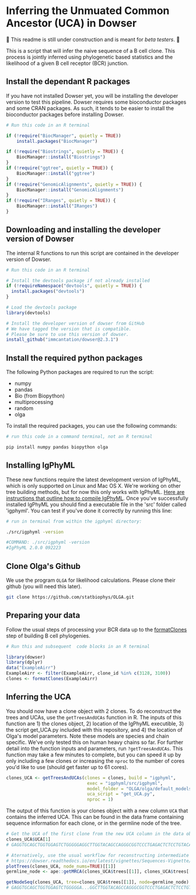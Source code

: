 # Inferring the Unmuated Common Ancestor (UCA) in Dowser

:construction: This readme is still under construction and is meant for *beta testers*. :construction:

This is a script that will infer the naive sequence of a B cell clone. This process is jointly inferred using phylogenetic based statistics and the likelihood of a given B cell receptor (BCR) junction. 

## Install the dependant R packages
If you have not installed Dowser yet, you will be installing the developer version to test this pipeline. Dowser requires some bioconductor packages and some CRAN packages. As such, it tends to be easier to install the bioconductor packages before installing Dowser.

```r
# Run this code in an R terminal

if (!require("BiocManager", quietly = TRUE))
    install.packages("BiocManager")

if (!require("Biostrings", quietly = TRUE)) {
    BiocManager::install("Biostrings")
}
if (!require("ggtree", quietly = TRUE)) {
    BiocManager::install("ggtree")
}
if (!require("GenomicAlignments", quietly = TRUE)) {
    BiocManager::install("GenomicAlignments")
}
if (!require("IRanges", quietly = TRUE)) {
    BiocManager::install("IRanges")
}
```

## Downloading and installing the developer version of Dowser
The internal R functions to run this script are contained in the developer version of Dowser.

```r
# Run this code in an R terminal

# Install the devtools package if not already installed
if (!requireNamespace("devtools", quietly = TRUE)) {
  install.packages("devtools")
}

# Load the devtools package
library(devtools)

# Install the developer version of dowser from GitHub
# We have tagged the version that is compatible.
# Please be sure to use this version of dowser. 
install_github("immcantation/dowser@2.3.1")
```

## Install the required python packages 

The following Python packages are required to run the script:

- numpy
- pandas
- Bio (from Biopython)
- multiprocessing
- random
- olga

To install the required packages, you can use the following commands:

```bash
# run this code in a command terminal, not an R terminal

pip install numpy pandas biopython olga
```

## Installing IgPhyML

 These new functions require the latest development version of IgPhyML, which is only supported on Linux and Mac OS X. We're working on other tree building methods, but for now this only works with IgPhyML. [Here are instructions that outline how to compile IgPhyML](https://igphyml.readthedocs.io/en/latest/install.html). Once you've successfully installed IgPhyML you should find a executable file in the 'src' folder called 'igphyml'. You can test if you've done it correctly by running this line:

```bash
# run in terminal from within the igphyml directory:

./src/igphyml -version

#COMMAND: ./src/igphyml -version 
#IgPhyML 2.0.0 092223
```

## Clone Olga's Github

We use the program `OLGA` for likelihood calculations. Please clone their github (you will need this later). 

```bash
git clone https://github.com/statbiophys/OLGA.git
```

## Preparing your data

Follow the usual steps of processing your BCR data up to the [formatClones](https://dowser.readthedocs.io/en/latest/vignettes/Building-Trees-Vignette/) step of building B cell phylogenies. 
```r
# Run this and subsequent  code blocks in an R terminal

library(dowser)
library(dplyr)
data("ExampleAirr")
ExampleAirr <- filter(ExampleAirr, clone_id %in% c(3128, 3100))
clones <- formatClones(ExampleAirr)
```
## Inferring the UCA

You should now have a clone object with 2 clones. To do reconstruct the trees and UCAs, use the `getTreesAndUCAs` function in R. The inputs of this function are 1) the clones object, 2) location of the IgPhyML executible, 3) the script get_UCA.py included with this repository, and 4) the location of Olga's model parameters. Note these models are species and chain specific. We've only tested this on human heavy chains so far. For further detail into the function inputs and parameters, run `?getTreesAndUCAs`.  This function may take a few minutes to complete, but you can speed it up by only including a few clones or increasing the `nproc` to the number of cores you'd like to use (should get faster up to 61 cores).

```r
clones_UCA <- getTreesAndUCAs(clones = clones, build = "igphyml",
                               exec = "igphyml/src/igphyml",
                               model_folder = "OLGA/olga/default_models/human_B_heavy",
                               uca_script = "get_UCA.py",
                               nproc = 1)
```

The output of this function is your clones object with a new column `UCA` that contains the inferred UCA. This can be found in the data frame containing sequence information for each clone, or in the germline node of the tree. 

```r
# Get the UCA of the first clone from the new UCA column in the data object 
clones_UCA$UCA[1]
# GAGGTGCAGCTGGTGGAGTCTGGGGGAGGCTTGGTACAGCCAGGGCGGTCCCTGAGACTCTCCTGTACAGCTTCTGGATTCACCTTTGGTGATTATGCTATGAGCTGGTTCCGCCAGGCTCCAGGGAAGGGGCTGGAGTGGGTAGGTTTCATTAGAAGCAAAGCTTATGGTGGGACAACAGAATACGCCGCGTCTGTGAAAGGCAGATTCACCATCTCAAGAGATGATTCCAAAAGCATCGCCTATCTGCAAATGAACAGCCTGAAAACCGAGGACACAGCCGTGTATTACTGTACTAGAGATCTCGCGGTTATATCCACAGTGGCTGGTACTAACTGGTTCGACCCCTGGGGCCAGGGAACCCTGGTCACCGTCTCCTCAGNN

# Aternatively, use the usual workflow for reconstructing intermediate sequences to get the IMGT-gapped UCA sequence.
# https://dowser.readthedocs.io/en/latest/vignettes/Sequences-Vignette/
plotTrees(clones_UCA, node_nums=TRUE)[[1]]
germline_node <- ape::getMRCA(clones_UCA$trees[[1]], clones_UCA$trees[[1]]$tip.label)

getNodeSeq(clones_UCA, tree=clones_UCA$trees[[1]], node=germline_node)
# GAGGTGCAGCTGGTGGAGTCTGGGGGA...GGCTTGGTACAGCCAGGGCGGTCCCTGAGACTCTCCTGTACAGCTTCTGGATTCACCTTT............GGTGATTATGCTATGAGCTGGTTCCGCCAGGCTCCAGGGAAGGGGCTGGAGTGGGTAGGTTTCATTAGAAGCAAAGCTTATGGTGGGACAACAGAATACGCCGCGTCTGTGAAA...GGCAGATTCACCATCTCAAGAGATGATTCCAAAAGCATCGCCTATCTGCAAATGAACAGCCTGAAAACCGAGGACACAGCCGTGTATTACTGTACTAGAGATCTCGCGGTTATATCCACAGTGGCTGGTACTAACTGGTTCGACCCCTGGGGCCAGGGAACCCTGGTCACCGTCTCCTCAGNN
```
